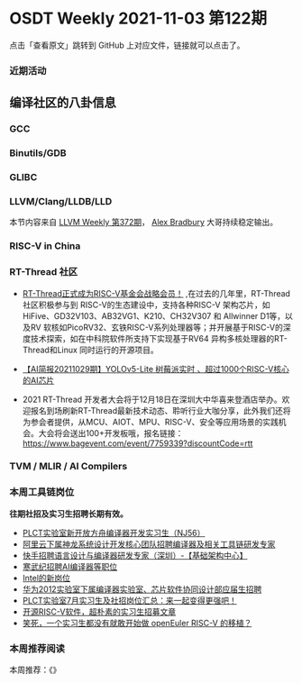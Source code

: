 # OSDT Weekly 2021-11-03 第122期

点击「查看原文」跳转到 GitHub 上对应文件，链接就可以点击了。

### 近期活动

## 编译社区的八卦信息

### GCC

### Binutils/GDB

### GLIBC

### LLVM/Clang/LLDB/LLD

本节内容来自 [LLVM Weekly 第372期](http://llvmweekly.org/issue/372)，
[Alex Bradbury](https://www.linkedin.com/in/alex-bradbury/) 大哥持续稳定输出。

### RISC-V in China

### RT-Thread 社区

- [RT-Thread正式成为RISC-V基金会战略会员！](https://mp.weixin.qq.com/s/h1_eHjTBZZy-b6kieJoZ2A) ,在过去的几年里，RT-Thread社区积极参与到 RISC-V的生态建设中，支持各种RISC-V 架构芯片，如HiFive、GD32V103、AB32VG1、K210、CH32V307 和 Allwinner D1等，以及RV 软核如PicoRV32、玄铁RISC-V系列处理器等；并开展基于RISC-V的深度技术探索，如在中科院软件所支持下实现基于RV64 异构多核处理器的RT-Thread和Linux 同时运行的开源项目。


- [【AI简报20211029期】YOLOv5-Lite 树莓派实时 、超过1000个RISC-V核心的AI芯片](https://mp.weixin.qq.com/s/pwbi1VuO6-k_3tygN0zmIw)

-  2021 RT-Thread 开发者大会将于12月18日在深圳大中华喜来登酒店举办。欢迎报名到场刷新RT-Thread最新技术动态、聆听行业大咖分享，此外我们还将为参会者提供，从MCU、AIOT、MPU、RISC-V、安全等应用场景的实践机会。大会将会送出100+开发板哦，报名链接：https://www.bagevent.com/event/7759339?discountCode=rtt

### TVM / MLIR / AI Compilers

### 本周工具链岗位

**往期社招及实习生招聘长期有效。**

- [PLCT实验室新开放方舟编译器开发实习生（NJ56）](https://mp.weixin.qq.com/s/lPp5RvjYhpDIGsp-luLzKQ)
- [阿里云下属神龙系统设计开发核心团队招聘编译器及相关工具链研发专家](https://mp.weixin.qq.com/s/h3ELBXBHfNjZCyCRixqnOQ)
- [快手招聘语言设计与编译器研发专家（深圳）-【基础架构中心】](https://mp.weixin.qq.com/s/QTWnlaBFtWQ3YThHJSIhbA)
- [寒武纪招聘AI编译器等职位](https://mp.weixin.qq.com/s/LWpDXEA2rJ1wx9mr8XoWxw)
- [Intel的新岗位](https://mp.weixin.qq.com/s/xs-deMCI4ob7WX0vIRZMZw)
- [华为2012实验室下属编译器实验室、芯片软件协同设计部应届生招聘](https://mp.weixin.qq.com/s/dMkGkbgNvW--D6fLthfoPA)
- [PLCT实验室7月实习生及社招岗位汇总：来一起变得更强吧！](https://mp.weixin.qq.com/s/lL5_L2oh-kNvP8wHMARSAg)
- [开源RISC-V软件，超朴素的实习生招募文章](https://mp.weixin.qq.com/s/ETtlYTHa_41SYrxpSuh_sw)
- [笑死，一个实习生都没有就敢开始做 openEuler RISC-V 的移植？](https://mp.weixin.qq.com/s/x_LUxu1dJTaN6VS7DU6xsg)

### 本周推荐阅读

本周推荐：《》
